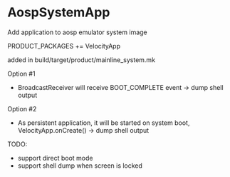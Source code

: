 # AospSystemApp
Add application to aosp emulator system image



PRODUCT_PACKAGES += VelocityApp

added in build/target/product/mainline_system.mk

Option #1
- BroadcastReceiver will receive BOOT_COMPLETE event -> dump shell output

Option #2
- As persistent application, it will be started on system boot, VelocityApp.onCreate() -> dump shell output


TODO:
- support direct boot mode
- support shell dump when screen is locked
